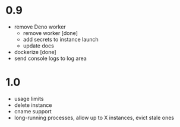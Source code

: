 # 0.9

- remove Deno worker
  - remove worker [done]
  - add secrets to instance launch
  - update docs
- dockerize [done]
- send console logs to log area

# 1.0

- usage limits
- delete instance
- cname support
- long-running processes, allow up to X instances, evict stale ones

